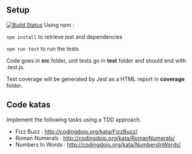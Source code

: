 ## Setup

[![Build Status](https://travis-ci.org/Nael-Messaoudene/tdd-jest.svg?branch=master)](https://travis-ci.org/Nael-Messaoudene/tdd-jest)
Using npm :

  `npm install` to retrieve jest and dependencies
  
  `npm run test` to run the tests

Code goes in **src** folder, unit tests go in **test** folder and should end with .test.js.

Test coverage will be generated by Jest as a HTML report in **coverage** folder.

## Code katas
Implement the following tasks using a TDD approach.
  - Fizz Buzz : http://codingdojo.org/kata/FizzBuzz/
  - Roman Numerals : http://codingdojo.org/kata/RomanNumerals/
  - Numbers In Words : http://codingdojo.org/kata/NumbersInWords/
  




